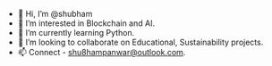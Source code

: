- 👋 Hi, I’m @shubham
- 👀 I’m interested in Blockchain and AI.
- 🌱 I’m currently learning Python.
- 💞️ I’m looking to collaborate on Educational, Sustainability projects.
- 📫 Connect - shu8hampanwar@outlook.com.
